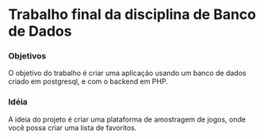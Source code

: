 # Trabalho final da disciplina de Banco de Dados

### Objetivos

O objetivo do trabalho é criar uma aplicação usando um banco de dados criado em postgresql, e com o backend em PHP.

### Idéia

A ideia do projeto é criar uma plataforma de amostragem de jogos, onde vocẽ possa criar uma lista de favoritos.
